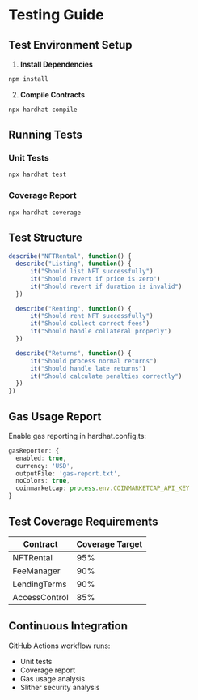 # Testing Guide

## Test Environment Setup

1. **Install Dependencies**
```bash
npm install
```

2. **Compile Contracts**
```bash
npx hardhat compile
```

## Running Tests

### Unit Tests

```bash
npx hardhat test
```

### Coverage Report

```bash
npx hardhat coverage
```

## Test Structure

```typescript
describe("NFTRental", function() {
  describe("Listing", function() {
      it("Should list NFT successfully")
      it("Should revert if price is zero")
      it("Should revert if duration is invalid")
  })

  describe("Renting", function() {
      it("Should rent NFT successfully")
      it("Should collect correct fees")
      it("Should handle collateral properly")
  })

  describe("Returns", function() {
      it("Should process normal returns")
      it("Should handle late returns")
      it("Should calculate penalties correctly")
  })
})
```

## Gas Usage Report

Enable gas reporting in hardhat.config.ts:
```typescript
gasReporter: {
  enabled: true,
  currency: 'USD',
  outputFile: 'gas-report.txt',
  noColors: true,
  coinmarketcap: process.env.COINMARKETCAP_API_KEY
}
```

## Test Coverage Requirements

| Contract | Coverage Target |
|----------|----------------|
| NFTRental | 95% |
| FeeManager | 90% |
| LendingTerms | 90% |
| AccessControl | 85% |

## Continuous Integration

GitHub Actions workflow runs:
- Unit tests
- Coverage report
- Gas usage analysis
- Slither security analysis
